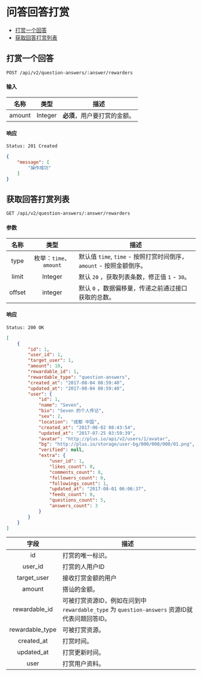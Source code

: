 # 问答回答打赏

- [打赏一个回答](#打赏一个回答)
- [获取回答打赏列表](#获取回答打赏列表)

## 打赏一个回答

```
POST /api/v2/question-answers/:answer/rewarders
```

#### 输入

| 名称 | 类型 | 描述 |
|:----:|:----:|----|
| amount | Integer | **必须**，用户要打赏的金额。 |

#### 响应

```
Status: 201 Created
```
```json
{
    "message": [
        "操作成功"
    ]
}
```

## 获取回答打赏列表

```
GET /api/v2/question-answers/:answer/rewarders
```

#### 参数

| 名称 | 类型 | 描述 |
|:----:|:----:|----|
| type | 枚举：`time`、`amount` | 默认值 `time`, `time` - 按照打赏时间倒序，`amount` - 按照金额倒序。 |
| limit | Integer | 默认 `20` ，获取列表条数，修正值 `1` - `30`。 |
| offset | integer | 默认 `0` ，数据偏移量，传递之前通过接口获取的总数。 |

#### 响应

```
Status: 200 OK
```
```json
[
    {
        "id": 1,
        "user_id": 1,
        "target_user": 1,
        "amount": 10,
        "rewardable_id": 1,
        "rewardable_type": "question-answers",
        "created_at": "2017-08-04 08:59:40",
        "updated_at": "2017-08-04 08:59:40",
        "user": {
            "id": 1,
            "name": "Seven",
            "bio": "Seven 的个人传记",
            "sex": 2,
            "location": "成都 中国",
            "created_at": "2017-06-02 08:43:54",
            "updated_at": "2017-07-25 03:59:39",
            "avatar": "http://plus.io/api/v2/users/1/avatar",
            "bg": "http://plus.io/storage/user-bg/000/000/000/01.png",
            "verified": null,
            "extra": {
                "user_id": 1,
                "likes_count": 0,
                "comments_count": 8,
                "followers_count": 0,
                "followings_count": 1,
                "updated_at": "2017-08-01 06:06:37",
                "feeds_count": 0,
                "questions_count": 5,
                "answers_count": 3
            }
        }
    }
]
```

| 字段 | 描述 |
|:----:|-----|
| id | 打赏的唯一标识。 |
| user_id | 打赏的人用户ID |
| target_user | 接收打赏金额的用户 |
| amount | 搭讪的金额。 |
| rewardable_id | 可被打赏资源ID，例如在问到中 `rewardable_type` 为 `question-answers` 资源ID就代表问题回答ID。 |
| rewardable_type | 可被打赏资源。 |
| created_at | 打赏时间。 |
| updated_at | 打赏更新时间。 |
| user | 打赏用户资料。 |
